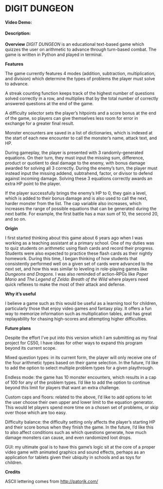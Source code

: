# DIGIT DUNGEON
#### Video Demo:  <URL HERE>
#### Description:
**Overview**
*DIGIT DUNGEON* is an educational text-based game which quizzes the user on arithmetic to advance through turn-based combat. The game is written in Python and played in terminal. 

**Features**
  
The game currently features 4 modes (addition, subtraction, multiplication, and division) which determine the types of problems the player must solve to advance. 

A streak counting function keeps track of the highest number of questions solved correctly in a row, and multiplies that by the total number of correctly answered questions at the end of the game. 

A difficulty selector sets the player’s hitpoints and a score bonus at the end of the game, so players can give themselves less room for error in exchange for a greater final result.

Monster encounters are saved in a list of dictionaries, which is indexed at the start of each new encounter to call the monster’s name, attack text, and HP. 

During gameplay, the player is presented with 3 randomly-generated equations. On their turn, they must input the missing sum, difference, product or quotient to deal damage to the enemy, with bonus damage awarded for solving all 3 correctly. During the enemy’s turn, the player must instead input the missing addend, subtrahend, factor, or divisor to defend against incoming damage. Solving these 3 equations correctly awards an extra HP point to the player.

If the player successfully brings the enemy’s HP to 0, they gain a level, which is added to their bonus damage and is also used to call the next, harder monster from the list. The cap variable also increases, which increases the range of possible equations that can be generated during the next battle. For example, the first battle has a max sum of 10, the second 20, and so on.

**Origin**
  
I first started thinking about this game about 6 years ago when I was working as a teaching assistant at a primary school. One of my duties was to quiz students on arithmetic using flash cards and record their progress. Students were also expected to practice these flash cards as their nightly homework. During this time, I began thinking of how students that consistently performed well on a given set of cards were advanced to the next set, and how this was similar to leveling in role-playing games like *Dungeons and Dragons*. I was also reminded of action-RPGs like *Paper Mario* and *The Legend of Zelda: Breath of the Wild* where players need quick reflexes to make the most of their attack and defense. 

**Why it’s useful**
  
I believe a game such as this would be useful as a learning tool for children, particularly those that enjoy video games and fantasy play. It offers a fun way to memorize information such as multiplication tables, and has great replayability for chasing high-scores and attempting higher difficulties. 

**Future plans**
  
Despite the effort I’ve put into this version which I am submitting as my final project for CS50, I have ideas for other ways to expand this program beyond its current scope.
  
Mixed question types: in its current form, the player will only receive one of the four arithmetic types based on their game selection. In the future, I’d like to add the option to select multiple problem types for a given playthrough.
  
Endless mode: the game has 10 monster encounters, which results in a cap of 100 for any of the problem types. I’d like to add the option to continue beyond this limit for players that want an extra challenge.
  
Custom caps and floors: related to the above, I’d like to add options to let the user choose their own upper and lower limit to the equation generator. This would let players spend more time on a chosen set of problems, or skip over those which are too easy.
  
Difficulty balance: the difficulty setting only affects the player’s starting HP and their score bonus when they finish the game. In the future, I’d like this to also affect conditions such as which questions generate, how much damage monsters can cause, and even randomized loot drops.
  
GUI: my ultimate goal is to have this game’s logic sit at the core of a proper video game with animated graphics and sound effects, perhaps as an application for tablets given their ubiquity in schools and as toys for children.  

**Credits**
  
ASCII lettering comes from http://patorjk.com/

